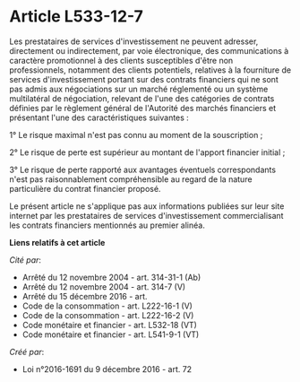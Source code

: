 # Article L533-12-7

Les prestataires de services d'investissement ne peuvent adresser, directement ou indirectement, par voie électronique, des
communications à caractère promotionnel à des clients susceptibles d'être non professionnels, notamment des clients
potentiels, relatives à la fourniture de services d'investissement portant sur des contrats financiers qui ne sont pas admis
aux négociations sur un marché réglementé ou un système multilatéral de négociation, relevant de l'une des catégories de
contrats définies par le règlement général de l'Autorité des marchés financiers et présentant l'une des caractéristiques
suivantes :

1° Le risque maximal n'est pas connu au moment de la souscription ;

2° Le risque de perte est supérieur au montant de l'apport financier initial ;

3° Le risque de perte rapporté aux avantages éventuels correspondants n'est pas raisonnablement compréhensible au regard de
la nature particulière du contrat financier proposé.

Le présent article ne s'applique pas aux informations publiées sur leur site internet par les prestataires de services
d'investissement commercialisant les contrats financiers mentionnés au premier alinéa.

**Liens relatifs à cet article**

_Cité par_:

  - Arrêté du 12 novembre 2004 - art. 314-31-1 (Ab)
  - Arrêté du 12 novembre 2004 - art. 314-7 (V)
  - Arrêté du 15 décembre 2016 - art.
  - Code de la consommation - art. L222-16-1 (V)
  - Code de la consommation - art. L222-16-2 (V)
  - Code monétaire et financier - art. L532-18 (VT)
  - Code monétaire et financier - art. L541-9-1 (VT)

_Créé par_:

  - Loi n°2016-1691 du 9 décembre 2016 - art. 72
